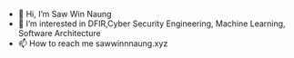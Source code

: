 - 👋 Hi, I’m Saw Win Naung
- 👀 I’m interested in DFIR,Cyber Security Engineering, Machine Learning, Software Architecture
- 📫 How to reach me sawwinnnaung.xyz

<!---
sawwn23/sawwn23 is a ✨ special ✨ repository because its `README.md` (this file) appears on your GitHub profile.
You can click the Preview link to take a look at your changes.
--->
